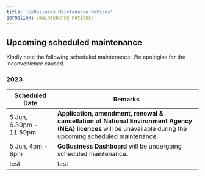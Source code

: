 ```yaml
---
title: 'GoBusiness Maintenance Notices'
permalink: /maintenance-notices/
---
```


## Upcoming scheduled maintenance

Kindly note the following scheduled maintenance. We apologise for the inconvenience caused.

### 2023

| **Scheduled Date** | **Remarks** |
| ------  |------------------|
| 5 Jun, 6.30pm - 11.59pm | **Application, amendment, renewal & cancellation of National Environment Agency (NEA) licences** will be unavailable during the upcoming scheduled maintenance. |
| 5 Jun, 4pm - 8pm | **GoBusiness Dashboard** will be undergoing scheduled maintenance. |
| test | test |


<script src="/jquery/jquery.min.js"></script>
<script src="/jquery/resize-tables.js"></script>
